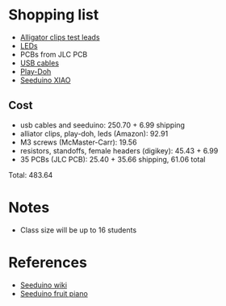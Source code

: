 # Shopping list
- [Alligator clips test leads](https://www.amazon.com/dp/B07HW178DZ?ref_=cm_sw_r_cp_ud_dp_0B5QZ4BQYZGGBT8Q78VW)
- [LEDs](https://www.amazon.com/dp/B07PG84V17?ref_=cm_sw_r_cp_ud_dp_3M0MVSJVPZW1RH9N3K1A)
- PCBs from JLC PCB
- [USB cables](https://www.digikey.com/short/h9h92fd3)
- [Play-Doh](https://www.amazon.com/dp/B00JM5GZGW?ref_=cm_sw_r_cp_ud_dp_RZ37E7B6WMV09WYGVF2X)
- [Seeduino XIAO](https://www.digikey.com/short/mdtd3h3n)

## Cost
- usb cables and seeduino: 250.70 + 6.99 shipping
- alliator clips, play-doh, leds (Amazon): 92.91
- M3 screws (McMaster-Carr): 19.56
- resistors, standoffs, female headers (digikey): 45.43 + 6.99
- 35 PCBs (JLC PCB): 25.40 + 35.66 shipping, 61.06 total

Total: 483.64


# Notes
- Class size will be up to 16 students

# References
- [Seeduino wiki](https://wiki.seeedstudio.com/Seeeduino-XIAO)
- [Seeduino fruit piano](https://www.seeedstudio.com/blog/2020/07/20/how-to-make-a-fruit-piano-on-seeeduino-xiaos-q-touch-function-m/)
